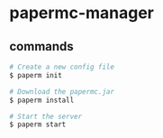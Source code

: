 # papermc-manager

## commands

```bash
# Create a new config file
$ paperm init

# Download the papermc.jar
$ paperm install

# Start the server
$ paperm start
```

